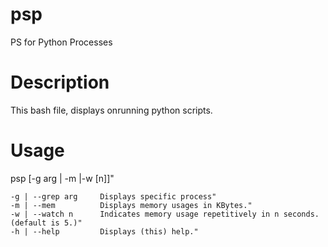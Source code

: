 psp
===

PS for Python Processes


Description
===

This bash file, displays onrunning python scripts.


Usage
===

psp [-g arg | -m |-w [n]]"

	-g | --grep arg		Displays specific process"
	-m | --mem			Displays memory usages in KBytes."
	-w | --watch n		Indicates memory usage repetitively in n seconds. (default is 5.)"
	-h | --help			Displays (this) help."
